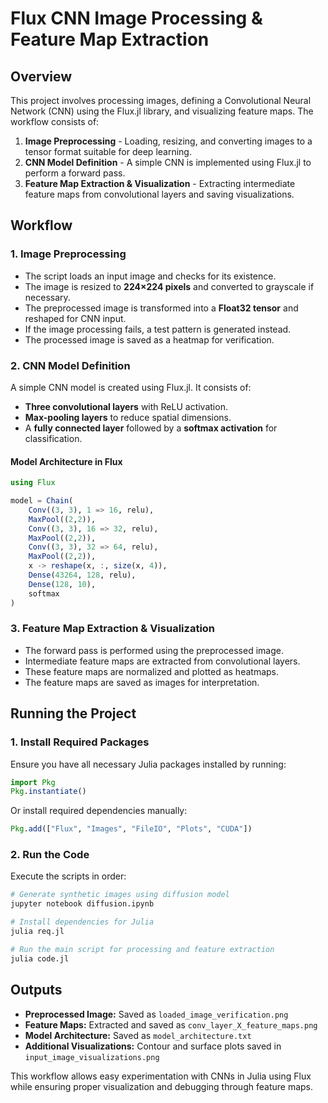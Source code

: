 # Flux CNN Image Processing & Feature Map Extraction

## Overview
This project involves processing images, defining a Convolutional Neural Network (CNN) using the Flux.jl library, and visualizing feature maps. The workflow consists of:

1. **Image Preprocessing** - Loading, resizing, and converting images to a tensor format suitable for deep learning.
2. **CNN Model Definition** - A simple CNN is implemented using Flux.jl to perform a forward pass.
3. **Feature Map Extraction & Visualization** - Extracting intermediate feature maps from convolutional layers and saving visualizations.

## Workflow
### 1. Image Preprocessing
- The script loads an input image and checks for its existence.
- The image is resized to **224×224 pixels** and converted to grayscale if necessary.
- The preprocessed image is transformed into a **Float32 tensor** and reshaped for CNN input.
- If the image processing fails, a test pattern is generated instead.
- The processed image is saved as a heatmap for verification.

### 2. CNN Model Definition
A simple CNN model is created using Flux.jl. It consists of:

- **Three convolutional layers** with ReLU activation.
- **Max-pooling layers** to reduce spatial dimensions.
- A **fully connected layer** followed by a **softmax activation** for classification.

#### Model Architecture in Flux
```julia
using Flux

model = Chain(
    Conv((3, 3), 1 => 16, relu),
    MaxPool((2,2)),
    Conv((3, 3), 16 => 32, relu),
    MaxPool((2,2)),
    Conv((3, 3), 32 => 64, relu),
    MaxPool((2,2)),
    x -> reshape(x, :, size(x, 4)),
    Dense(43264, 128, relu),
    Dense(128, 10),
    softmax
)
```

### 3. Feature Map Extraction & Visualization
- The forward pass is performed using the preprocessed image.
- Intermediate feature maps are extracted from convolutional layers.
- These feature maps are normalized and plotted as heatmaps.
- The feature maps are saved as images for interpretation.

## Running the Project
### 1. Install Required Packages
Ensure you have all necessary Julia packages installed by running:
```julia
import Pkg
Pkg.instantiate()
```

Or install required dependencies manually:
```julia
Pkg.add(["Flux", "Images", "FileIO", "Plots", "CUDA"])
```

### 2. Run the Code
Execute the scripts in order:
```sh
# Generate synthetic images using diffusion model
jupyter notebook diffusion.ipynb

# Install dependencies for Julia
julia req.jl

# Run the main script for processing and feature extraction
julia code.jl
```

## Outputs
- **Preprocessed Image:** Saved as `loaded_image_verification.png`
- **Feature Maps:** Extracted and saved as `conv_layer_X_feature_maps.png`
- **Model Architecture:** Saved as `model_architecture.txt`
- **Additional Visualizations:** Contour and surface plots saved in `input_image_visualizations.png`

This workflow allows easy experimentation with CNNs in Julia using Flux while ensuring proper visualization and debugging through feature maps.

